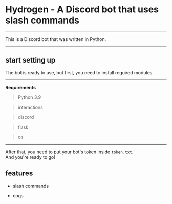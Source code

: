 # Hydrogen - A Discord bot that uses slash commands

<hr>
This is a Discord bot that was written in Python. <br>
<hr>

## start setting up

The bot is ready to use, but first, you need to install required modules.
<hr>

**Requirements**

> Python 3.9

> interactions

> discord

> flask

> os

<hr>

After that, you need to put your bot's token inside `token.txt`. <br>
And you're ready to go!

## features

- slash commands

- cogs
